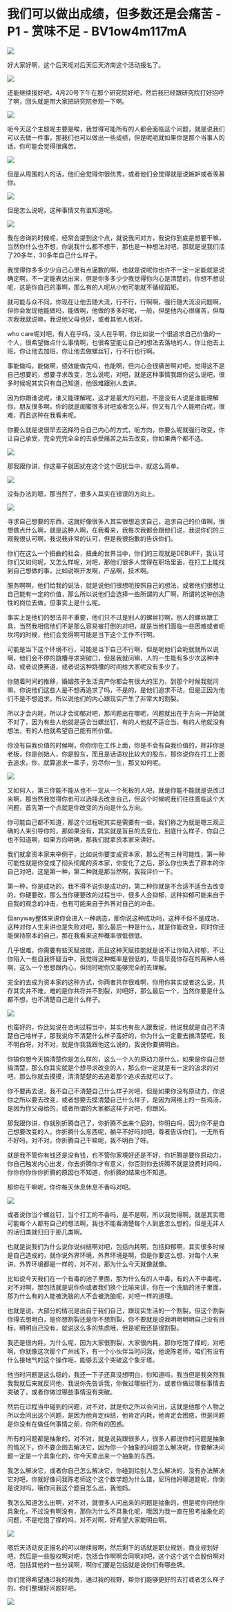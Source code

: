 # 我们可以做出成绩，但多数还是会痛苦 - P1 - 赏味不足 - BV1ow4m117mA

![](img/aa73a30eb50a7b7b7c350bda8429b5fd_0.png)

好大家好啊，这个后天呃对后天后天济南这个活动报名了。

![](img/aa73a30eb50a7b7b7c350bda8429b5fd_2.png)

还能继续报好吧，4月20号下午在那个研究院好吧，然后我已经跟研究院打好招呼了啊，回头就是带大家把研究院参观一下啊。



![](img/aa73a30eb50a7b7b7c350bda8429b5fd_4.png)

呃今天这个主题呢主要是唉，我觉得可能所有的人都会面临这个问题，就是说我们可以去做一件事，那我们也可以做出一些成绩，但是呢呃就如果你是那个当事人的话，你可能会觉得很痛苦。



![](img/aa73a30eb50a7b7b7c350bda8429b5fd_6.png)

但是从周围的人的话，他们会觉得你很优秀，或者他们会觉得就是说嫉妒或者羡慕你。

![](img/aa73a30eb50a7b7b7c350bda8429b5fd_8.png)

但是怎么说呢，这种事情又有谁知道呢。

![](img/aa73a30eb50a7b7b7c350bda8429b5fd_10.png)

我在咨询的时候呢，经常会提到这个点，就说我问对方，我说你到底是想要干嘛，当然你什么也不想，你说我什么都不想干，那也是一种想法对吧，那就是说我们活了20多年，30多年自己什么样子。

我觉得你多多少少自己心里有点逼数的啊，也就是说呢你也许不一定一定能就是说确定啊，不一定能表达出来，但是你多多少少我觉得你内心是清楚的，你想不想说呢，这是你自己的事啊，那么有的人呢从小他可能就不循规蹈矩。

就可能与众不同，你现在让他去随大流，行不行，行啊啊，强行随大流没问题啊，但你会发现他能做吗，能做啊，他做的多多好呢，一般，但是他内心很痛苦，但每次我我就说嘛，我说他父母也好，或者其他人也好。

who care呢对吧，有人在乎吗，没人在乎啊，你比如说一个很追求自己价值的一个人，很希望做点什么事情啊，也很希望能让自己的想法去落地的人，你让他去上班，你让他去加班，你让他去做螺丝钉，行不行也行啊。

事能做吗，能做啊，绩效能做完吗，也能啊，但内心会很痛苦啊对吧，觉得这不是自己想要的，想要寻求改变，怎么说呢，对吧，就是这种事情我跟你这么说吧，很多时候呢其实只有自己知道，他很难跟别人去讲。

因为你跟谁说呢，谁又能理解呢，这才是最大的问题，不是没有人说是谁能理解你，朋友很多啊，你的就是闺蜜很多对吧或者怎么样，但又有几个人能明白呢，很难，而且这种在我看来呢。

你要么就是说很早去选择符合自己内心的方式，呃方向，你要么呢就强行改变，你让自己承受，完全完完全全的去承受痛苦之后去改变，你如果两个都不选。



![](img/aa73a30eb50a7b7b7c350bda8429b5fd_12.png)

那我跟你讲，你这辈子就困扰在这个这个困扰当中，就这么简单。

![](img/aa73a30eb50a7b7b7c350bda8429b5fd_14.png)

没有办法的嗯，那当然了，很多人其实在错误的方向上。

![](img/aa73a30eb50a7b7b7c350bda8429b5fd_16.png)

寻求自己想要的东西，这就好像很多人其实很想追求自己，追求自己的价值啊，很想做点什么啊，就是这种人啊，在我看来，我每次我都会跟他们说，我说你们的三观我很认可啊，我说我非常的认可，但是我很抱歉的告诉你们。

你们在这么一个扭曲的社会，扭曲的世界当中，你们的三观就是DEBUFF，我认可你们又如何呢，又怎么样呢，对吧，那他们很多人觉得在职场里面，在打工上能找到自己想做的事，比如说啊开发啊，产品啊，技术啊。

服务啊啊，他们给我的说法，就是说他们很想呃按照自己的想法，或者他们很想让自己能有一定的价值，那么所以说他们会选择一些所谓的大厂啊，所谓的这种创造性的岗位去做，但事实上是什么呢。

事实上是他们的想法并不重要，他们只不过是别人的螺丝钉啊，别人的螺丝跟工具，当然我相信他们不是那么容易被打倒的对吧，就是当他们面临一些困难或者呃坎坷的时候，他们会觉得啊可能是当下这个工作不行啊。

可能是当下这个环境不行，可能是当下自己不行啊，但是呢他们会呃就就所以说啊，他们会不停的跳槽寻求突破口，但是我就问嘛，人的一生能有多少次这种冲动，或者说换赛道，或者说这种跳槽的时间给大家呢没有多少了。

你随着时间的推移，婚姻孩子生活资产你都会有很大的压力，到那个时候我就问嘛，你说他们这些人是不想再追求了吗，不是的，是他们追求不动，但是正因为他们不是不想追求，所以说他们的内心跟现实产生了非常大的割裂。

所以才会内耗，所以才会抑郁对吧，那问题出在哪呢，问题就出在于方向一开始就不对了，因为有些人他就是适合当螺丝钉，有的人他就不适合当，有的人他就没有想法，有的人他就希望自己能有所价值。

你没有自我价值的时候啊，你你你在工作上面，你是不会有自我价值的，除非你是老板，你是创始人，你是股东，而且是话语权比较大的股东，那你说你在打工上面去追求，你，就算追求一辈子，穷尽你一生，那又如何呢。



![](img/aa73a30eb50a7b7b7c350bda8429b5fd_18.png)

又如何人，第三你能不能从也不一定从一个死板的人吧，就是你能不能就是说改过来啊，那当然我觉得你也可以选择去改变自己，但这个时候呢我们往往面临这个大问题，首先第一个点就是你改变的方向是什么方向。

你可能自己都不知道，那这个过程呢其实是需要有一些，我们称之为就是嗯三观正确的人来引导你的，那如果没有，其实就是盲目的去变化，到底什么样子，你自己也不知道啊，如果方向明确，那我们就拿资本家来讲好。

我们就拿资本家来举例子，比如说你要变成资本家，那么还有三种可能性，第一种可能性就是你变成了彻头彻尾的资本家，你变化了之后，那么你也失去了原本的你自己对吧，这是第一种，第二种就是那当然啊，我我评价一下。

第一种，你是成功的，我不得不说你是成功的，第二种你就是不合适不适合去改变的，你硬要改，那么当你硬要改的过程当中，很多人会抑郁，这种抑郁可能来自于自我的观念的冲击，也有可能来自于外界对自己的冲击。

但anyway整体来讲你会进入一种病态，那你说这种成功吗，这种不但不是成功，这种对你人生来讲也是失败对吧，那么最后一种是什么，就是你能改变，同时你还能保持原本的自己，那在我看来这种概率很低很低。

几乎很难，你需要有些天赋技能，而且这种天赋技能就是说不让你陷入抑郁，不让你陷入一些自我怀疑当中，我觉得这种概率是很低的，毕竟毕竟你存在的两种人格啊，这么一个思想跟内心，但同时呢你又能够完全的去理解。

完全的去成为资本家的这种方式，你两者共存很难啊，你用你其实或者这么说，共存其实并不难，难的是你共存并不割裂，对吧好，那么最后一个，当然你要是什么都不想，也不清楚自己是什么样子。



![](img/aa73a30eb50a7b7b7c350bda8429b5fd_20.png)

也蛮好的，你比如说在咨询过程当中，其实也有些人跟我说，他说我就是自己不清楚自己啥样子，那我说你不清楚什么样子蛮好的，你为什么一定要去搞清楚呢，我不明白呀，对不对，就是你我我跟他这么说的，我说你要搞明白。

你搞你想今天搞清楚你是怎么样的，这么一个人的原动力是什么，如果是你自己想搞清楚，那么你其实就是个想寻求改变的人，那么你一定就是有一定的追求的对吧，那么你就去摸摸，清清楚楚的去追着那个追求去就可以了。

你不要再去说，我不自己不清楚自己什么样子对吧，但是如果你没有原动力，你说你之所以要去改变，或者想要去摸清楚自己什么样子，是因为网络上的一些鸡汤，是因为你父母给的，或者所谓的大家都这样子对吧，你跟风。

那我跟你讲，你就别折腾自己了，你折腾不出来个屁的，你明白吗，因为你不是自己想要改变的人，你折腾什么东西呢，躺平不好吗对吧，尊者告诉你们，一无所有不好吗，对不对，你折腾自己干嘛呢，我不明白了呀。

就是我不管你有钱还是没有钱，也不管你家境好还是不好，你折腾是要你原动力，你自己触发内心出发，你去折腾你才有意义，你否则你去折腾不就是浪费时间吗，你你你你你你折腾的原因也不知道，你折腾的结果也不知道。

那你在干嘛呢，你你每天休息休息不香吗对吧。

![](img/aa73a30eb50a7b7b7c350bda8429b5fd_22.png)

或者说你当个螺丝钉，当个打工的不香吗，是不是啊，所以我觉得啊，就是其实嗯可能每个人都有自己的想法啊，我也不能看清楚每个人到底怎么想的，但是无非人的话归类就归归于那几类啊。

也就是说我们为什么说你说纠结啊对吧，包括内耗啊，包括抑郁啊，其实很多时候是自己造成的，就你说外界环境，外界环境是啊，但是你要这么想，对每个人来讲，外界环境都是一样的，对不对，那为什么今天就像就像。

比如说今天我们在一个有毒的池子里面，那为什么有的人中毒，有的人不中毒呢，对不对啊，那包括就是说你你或者我们换个比喻来讲，你在一个洗脑的池子里面，那为什么有的人能被洗脑的人不会被洗脑呢，对吧一样的道理。

也就是说，大部分的情况是出自于我们自己，跟现实生活的一个割裂，但这个割裂你得去想明白，是你想割裂还是你不想割裂，你不要就是说我明明明明自己没有目标，明明自己没有，就说这么多的焦虑哦，但是呢我还是很割裂。

我还是很内耗，为什么呢，因为大家很割裂，大家很内耗，那你吃饱了撑的，对吧啊，你就像这次那个广州线下，有一个小伙伴当时问我，他说陈老师，咱们有没有什么接地气的这个操作呃，能够去这个突破这个象牙塔。

他当时问题是这么稳的，我还一下子还真没想明白，你知道吗，我当但是我突然我我我就后来就反问他，我说你先告诉我，你做过哪些行为，或者你做过哪些事情去突破了，或者你做过哪些事情没有突破。

然后在过程当中碰到的问题，对不对，就是你之所以会问出，这就是他那个人物之所以会问出这个问题，是因为他肯定纠结，他肯定内耗，他肯定会困惑，但是问题是你没有在做任何事情之前，你所有的困惑。

所有的问题都是抽象的，对不对，就是说我跟很多人，很多人都说你的问题是抽象的情况下，你不要企图去解决它，因为你一个抽象的问题怎么解决呢，你要解决问题一定是一个具象化的，你今天拿出来一个抽象的东西。

我怎么解决它，或者你自己怎么解决它，你碰到给别人怎么解决的，没有办法解决它对吧，你就好像问我陈老师这个这个数学题为什么错，尼玛他妈哪道题呢，你倒是说对吗，哦你问我这个题目怎么出，我他妈。

我怎么知道怎么出啊，对不对，就很多人问出来的问题是抽象的，但是呢你问他你具象化，不过没有啊没有，那你为什么不具象化呢，哦因为我一直在思考抽象化的问题，不是吃饱了撑的吗，对不对啊，好希望大家能明白啊。



![](img/aa73a30eb50a7b7b7c350bda8429b5fd_24.png)

嗯后天活动反正报名的可以继续报啊，然后剩下的话就是职业规划，商业规划好吧，然后是一些股权啊对吧，包括合作啊啊合同啊对吧，这个这个这个合股份啊对吧，包括其他的一些分润啊，啊你们要是包括就是说你们有哪些牌。

你们觉得希望通过我的视角，通过我的视野，帮你们能够更好的去打或者怎么样子的，你们整理好问题好吧。

![](img/aa73a30eb50a7b7b7c350bda8429b5fd_26.png)